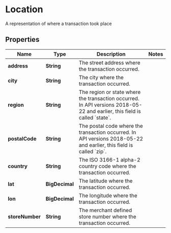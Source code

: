 

# Location

A representation of where a transaction took place

## Properties

| Name | Type | Description | Notes |
|------------ | ------------- | ------------- | -------------|
|**address** | **String** | The street address where the transaction occurred. |  |
|**city** | **String** | The city where the transaction occurred. |  |
|**region** | **String** | The region or state where the transaction occurred. In API versions 2018-05-22 and earlier, this field is called &#x60;state&#x60;. |  |
|**postalCode** | **String** | The postal code where the transaction occurred. In API versions 2018-05-22 and earlier, this field is called &#x60;zip&#x60;. |  |
|**country** | **String** | The ISO 3166-1 alpha-2 country code where the transaction occurred. |  |
|**lat** | **BigDecimal** | The latitude where the transaction occurred. |  |
|**lon** | **BigDecimal** | The longitude where the transaction occurred. |  |
|**storeNumber** | **String** | The merchant defined store number where the transaction occurred. |  |



